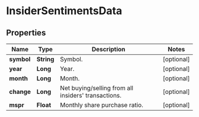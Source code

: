 

# InsiderSentimentsData


## Properties

| Name | Type | Description | Notes |
|------------ | ------------- | ------------- | -------------|
|**symbol** | **String** | Symbol. |  [optional] |
|**year** | **Long** | Year. |  [optional] |
|**month** | **Long** | Month. |  [optional] |
|**change** | **Long** | Net buying/selling from all insiders&#39; transactions. |  [optional] |
|**mspr** | **Float** | Monthly share purchase ratio. |  [optional] |



